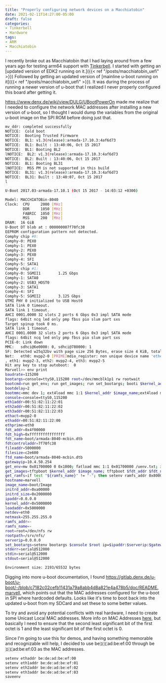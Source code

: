 ```yaml
---
title: "Properly configuring network devices on a Macchiatobin"
date: 2021-02-11T14:27:00-05:00
draft: false
categories:
- Tinkerbell
- Hardware
tags:
- ARM
- Macchiatobin
---
```


I recently broke out as Macchiatobin that I had laying around from a few years ago for testing arm64 support with [Tinkerbell](https://tinkerbell.org). I started with getting an [updated version of EDK2 running on it.]({{< ref "/posts/macchiatobin_uefi" >}})  Followed by getting an updated version of [mainline u-boot running on it]({{< ref "/posts/macchiatobin_uefi" >}}). It was during the process of running a newer version of u-boot that I realized I never properly configured this board after getting it. 

https://www.denx.de/wiki/view/DULG/UBootPowerOn made me realize that I needed to configure the network MAC addresses after installing a new version of u-boot, so I thought I would dump the variables from the original u-boot image on the SPI ROM before doing just that.

```sh
mv_ddr: completed successfully
NOTICE:  Cold boot
NOTICE:  Booting Trusted Firmware
NOTICE:  BL1: v1.3(release):armada-17.10.3:4af6d73
NOTICE:  BL1: Built : 13:40:06, Oct 15 2017
NOTICE:  BL1: Booting BL2
lNOTICE:  BL2: v1.3(release):armada-17.10.3:4af6d73
NOTICE:  BL2: Built : 13:40:06, Oct 15 2017
NOTICE:  BL1: Booting BL31
lNOTICE:  MSS PM is not supported in this build
NOTICE:  BL31: v1.3(release):armada-17.10.3:4af6d73
NOTICE:  BL31: Built : 13:40:07, Oct 15 2017
l

U-Boot 2017.03-armada-17.10.1 (Oct 15 2017 - 14:03:12 +0300)

Model: MACCHIATOBin-8040
Clock:  CPU     2000 [MHz]
        DDR     1050 [MHz]
        FABRIC  1050 [MHz]
        MSS     200  [MHz]
DRAM:  16 GiB
U-Boot DT blob at : 000000007f70fc38
EEPROM configuration pattern not detected.
Comphy chip #0:
Comphy-0: PEX0         
Comphy-1: PEX0         
Comphy-2: PEX0         
Comphy-3: PEX0         
Comphy-4: SFI          
Comphy-5: SATA1        
Comphy chip #1:
Comphy-0: SGMII1        1.25 Gbps 
Comphy-1: SATA0        
Comphy-2: USB3_HOST0   
Comphy-3: SATA1        
Comphy-4: SFI          
Comphy-5: SGMII2        3.125 Gbps
UTMI PHY 0 initialized to USB Host0
SATA link 0 timeout.
SATA link 1 timeout.
AHCI 0001.0000 32 slots 2 ports 6 Gbps 0x3 impl SATA mode
flags: 64bit ncq led only pmp fbss pio slum part sxs 
Target spinup took 0 ms.
SATA link 1 timeout.
AHCI 0001.0000 32 slots 2 ports 6 Gbps 0x3 impl SATA mode
flags: 64bit ncq led only pmp fbss pio slum part sxs 
PCIE-0: Link down
MMC:   sdhci@6e0000: 0, sdhci@780000: 1
SF: Detected w25q32bv with page size 256 Bytes, erase size 4 KiB, total 4 MiB
Net:   eth0: mvpp2-0 [PRIME]mdio_register: non unique device name 'ethernet@0'
, eth1: mvpp2-3, eth2: mvpp2-4, eth3: mvpp2-5
Hit any key to stop autoboot:  0 
Marvell>> env print
baudrate=115200
bootargs=console=ttyS0,115200 root=/dev/mmcblk1p1 rw rootwait
bootcmd=run get_env; run get_images; run set_bootargs; booti $kernel_addr $ramfs_addr $fdt_addr
bootdelay=2
bootmmc=mmc dev 1; ext4load mmc 1:1 $kernel_addr $image_name;ext4load mmc 1:1 $fdt_addr $fdt_name;setenv bootargs $console root=/dev/mmcblk1p1 rw rootwait; booti $kerner
console=console=ttyS0,115200
eth1addr=00:51:82:11:22:01
eth2addr=00:51:82:11:22:02
eth3addr=00:51:82:11:22:03
ethact=mvpp2-0
ethaddr=00:51:82:11:22:00
ethprime=eth0
fdt_addr=0x4f00000
fdt_high=0xffffffffffffffff
fdt_name=boot/armada-8040-mcbin.dtb
fdtcontroladdr=7f70fc38
fileaddr=5000000
filesize=c2e600
ftd_name=boot/armada-8040-mcbin.dtb
gatewayip=10.4.50.254                                                                               
get_env=mw 0x01700000 0 0x1000; fatload mmc 1:1 0x01700000 /uenv.txt; if test "$?" = "0"; then env import -t 0x01700000; else ext4load mmc 1:1 0x01700000 /uenv.txt; if i
get_images=tftpboot $kernel_addr $image_name; tftpboot $fdt_addr $fdt_name; run get_ramfs           
get_ramfs=if test "${ramfs_name}" != "-"; then setenv ramfs_addr 0x8000000; tftpboot $ramfs_addr $ramfs_name; else setenv ramfs_addr -;fi
hostname=marvell                                                                                    
image_name=boot/Image
initrd_addr=0xa00000
initrd_size=0x2000000
ipaddr=0.0.0.0
kernel_addr=0x5000000
loadaddr=0x5000000
netdev=eth0
netmask=255.255.255.0
ramfs_addr=-
ramfs_name=-
root=root=/dev/nfs rw
rootpath=/srv/nfs/
serverip=0.0.0.0
set_bootargs=setenv bootargs $console $root ip=$ipaddr:$serverip:$gatewayip:$netmask:$hostname:$netdev:none nfsroot=$serverip:$rootpath $extra_params
stderr=serial@512000
stdin=serial@512000
stdout=serial@512000

Environment size: 2193/65532 bytes
```

Digging into more u-boot documentation, I found
https://gitlab.denx.de/u-boot/u-boot/-/blob/c7182c02cefb11431a79a8abb4d8a821e4a478b5/doc/README.marvell, which points out that the MAC addresses configured for the u-boot in SPI where hardcoded defaults. Looks like it's time to boot back into the updated u-boot from my SDCard and set these to some better values.

To try and avoid any potential conflicts with real hardware, I need to create some Unicast Local MAC addresses. More info on MAC Addresses [here](https://en.wikipedia.org/wiki/MAC_address), but basically I need to ensure that the second least significant bit of the first octet is 1 and the least significant bit of the first octet is 0.

Since I'm going to use this for demos, and having something memorable and recognizable will help, I decided to use be:de:ad:be:ef:00 through be:de:ad:be:ef:03 as the MAC addresses.

```sh
setenv ethaddr be:de:ad:be:ef:00
setenv eth1addr be:de:ad:be:ef:01
setenv eth2addr be:de:ad:be:ef:02
setenv eth3addr be:de:ad:be:ef:03
saveenv
```
